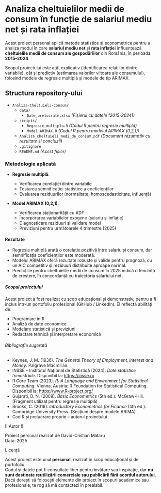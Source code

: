 # Analiza cheltuielilor medii de consum în funcție de salariul mediu net și rata inflației

Acest proiect personal aplică metode statistice și econometrice pentru a analiza modul în care **salariul mediu net** și **rata inflației** influențează **cheltuielile medii de consum ale gospodăriilor** din România, în perioada **2015–2024**.

Scopul proiectului este atât explicativ (identificarea relațiilor dintre variabile), cât și predictiv (estimarea valorilor viitoare ale consumului), folosind modele de regresie multiplă și modele de tip ARIMAX.

## Structura repository-ului

- `Analiza-Cheltuieli-Consum/`
  - `data/`
    - `Date_prelucrate.xlsx`                                *(Fișierul cu datele (2015-2024))*
  - `scripts/`
    - `Regresie_multipla.R`                                 *(Codul R pentru regresie multiplă)*
    - `Model_ARIMAX.R`                                      *(Codul R pentru modelul ARIMAX (0,2,1))*
  - `Analiza_cheltuieli_medi_de_consum.pdf`                 *(Document rezumativ cu rezultate și concluzii)*
  - `.gitignore`
  - `README.md`                                             *(Acest fișier)*


### Metodologie aplicată

- **Regresie multiplă**:
  - Verificarea corelației dintre variabile
  - Testarea semnificației statistice a coeficienților
  - Evaluarea reziduurilor (normalitate, homoscedasticitate, influență)

- **Model ARIMAX (0,2,1)**:
  - Verificarea staționarității cu ADF
  - Încorporarea variabilelor exogene (salariu și inflație)
  - Diagnosticare reziduuri și validare model
  - Previziuni pentru următoarele 4 trimestre (2025)

####  Rezultate

- Regresia multiplă arată o corelație pozitivă între salariu și consum, dar semnificația coeficienților este moderată.
- Modelul ARIMAX oferă rezultate robuste și valide pentru prognoză, cu un AIC competitiv și reziduuri distribuite aproape normal.
- Predicțiile pentru cheltuielile medii de consum în 2025 indică o tendință de creștere, în concordanță cu traiectoria salariului net.

#####  Scopul proiectului

Acest proiect a fost realizat cu scop educațional și demonstrativ, pentru a fi inclus într-un portofoliu profesional (GitHub / LinkedIn). El reflectă abilități de:

- Programare în R
- Analiză de date economice
- Modelare statistică și previziuni
- Redactare tehnică și interpretare economică

###### Bibliografie sugerată

- Keynes, J. M. (1936). *The General Theory of Employment, Interest and Money*. Palgrave Macmillan.
- INSSE – Institutul Național de Statistică (2024). *Date statistice trimestriale*. Disponibil la: https://insse.ro
- R Core Team (2023). *R: A Language and Environment for Statistical Computing*. Vienna, Austria: R Foundation for Statistical Computing. Disponibil la: https://www.R-project.org/
- Gujarati, D. N. (2009). *Basic Econometrics* (5th ed.). McGraw-Hill. (Fragment utilizat pentru regresie multiplă)
- Brooks, C. (2019). *Introductory Econometrics for Finance* (4th ed.). Cambridge University Press. (Secțiuni despre modele ARIMA)
- Cod R și prelucrare proprie – autorul proiectului


!! Autor !!

Proiect personal realizat de David-Cristian Mătaru  
Data: 2025

Licență

Acest proiect este unul **personal**, realizat în scop educațional și de portofoliu.  
Codul și datele pot fi consultate liber pentru învățare sau inspirație, dar **nu sunt destinate reutilizării comerciale sau publicării fără acordul autorului**.
Dacă dorești să folosești elemente din proiect în scopuri academice sau profesionale, te rog să mă contactezi în prealabil.
